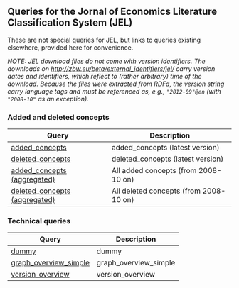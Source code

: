 ## Queries for the Jornal of Economics Literature Classification System (JEL)

These are not special queries for JEL, but links to queries existing elsewhere, provided here for convenience.

_NOTE: JEL download files do not come with version identifiers. The downloads on http://zbw.eu/beta/external_identifiers/jel/ carry version dates and identifiers, which reflect to (rather arbitrary) time of the download. Because the files were extracted from RDFa, the version string carry language tags and must be referenced as, e.g., `"2012-09"@en` (with `"2008-10"` as an exception)._

### Added and deleted concepts

Query | Description
------|------------
[added_concepts](http://zbw.eu/beta/sparql-lab/?endpoint=http://zbw.eu/beta/sparql/jelv/query&queryRef=https://api.github.com/repos/jneubert/skos-history/contents/sparql/added_concepts.rq) | added_concepts (latest version)
[deleted_concepts](http://zbw.eu/beta/sparql-lab/?endpoint=http://zbw.eu/beta/sparql/jelv/query&queryRef=https://api.github.com/repos/jneubert/skos-history/contents/sparql/deleted_concepts.rq) | deleted_concepts (latest version)
[added_concepts (aggregated)](http://zbw.eu/beta/sparql-lab/?endpoint=http://zbw.eu/beta/sparql/jelv/query&queryRef=https://api.github.com/repos/jneubert/skos-history/contents/sparql/added_concepts.rq&oldVersion=2008-10&newVersion=%222017-01%22@en) | All added concepts (from 2008-10 on)
[deleted_concepts (aggregated)](http://zbw.eu/beta/sparql-lab/?endpoint=http://zbw.eu/beta/sparql/jelv/query&queryRef=https://api.github.com/repos/jneubert/skos-history/contents/sparql/deleted_concepts.rq&oldVersion=2008-10&newVersion=%222017-01%22@en) | All deleted concepts (from 2008-10 on)


### Technical queries

Query | Description
------|------------
[dummy](http://zbw.eu/beta/sparql-lab/?endpoint=http://zbw.eu/beta/sparql/jelv/query&queryRef=https://api.github.com/repos/jneubert/skos-history/contents/sparql/dummy.rq) | dummy
[graph_overview_simple](http://zbw.eu/beta/sparql-lab/?endpoint=http://zbw.eu/beta/sparql/jelv/query&queryRef=https://api.github.com/repos/zbw/sparql-queries/contents/graph_overview_simple.rq) | graph_overview_simple
[version_overview](http://zbw.eu/beta/sparql-lab/?endpoint=http://zbw.eu/beta/sparql/jelv/query&queryRef=https://api.github.com/repos/jneubert/skos-history/contents/sparql/version_overview.rq) | version_overview

